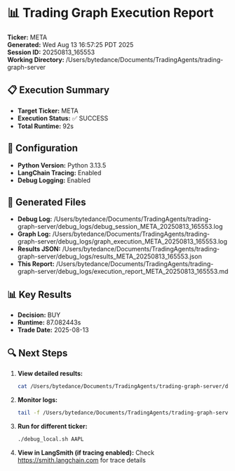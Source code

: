 # 📊 Trading Graph Execution Report

**Ticker:** META  
**Generated:** Wed Aug 13 16:57:25 PDT 2025  
**Session ID:** 20250813_165553  
**Working Directory:** /Users/bytedance/Documents/TradingAgents/trading-graph-server

## 📋 Execution Summary

- **Target Ticker:** META
- **Execution Status:** ✅ SUCCESS
- **Total Runtime:** 92s

## 🔧 Configuration

- **Python Version:** Python 3.13.5
- **LangChain Tracing:** Enabled
- **Debug Logging:** Enabled

## 📂 Generated Files

- **Debug Log:** /Users/bytedance/Documents/TradingAgents/trading-graph-server/debug_logs/debug_session_META_20250813_165553.log
- **Graph Log:** /Users/bytedance/Documents/TradingAgents/trading-graph-server/debug_logs/graph_execution_META_20250813_165553.log  
- **Results JSON:** /Users/bytedance/Documents/TradingAgents/trading-graph-server/debug_logs/results_META_20250813_165553.json
- **This Report:** /Users/bytedance/Documents/TradingAgents/trading-graph-server/debug_logs/execution_report_META_20250813_165553.md

## 📊 Key Results

- **Decision:** BUY
- **Runtime:** 87.082443s
- **Trade Date:** 2025-08-13

## 🔍 Next Steps

1. **View detailed results:**
   ```bash
   cat /Users/bytedance/Documents/TradingAgents/trading-graph-server/debug_logs/results_META_20250813_165553.json | jq .
   ```

2. **Monitor logs:**
   ```bash
   tail -f /Users/bytedance/Documents/TradingAgents/trading-graph-server/debug_logs/graph_execution_META_20250813_165553.log
   ```

3. **Run for different ticker:**
   ```bash
   ./debug_local.sh AAPL
   ```

4. **View in LangSmith (if tracing enabled):**
   Check https://smith.langchain.com for trace details

